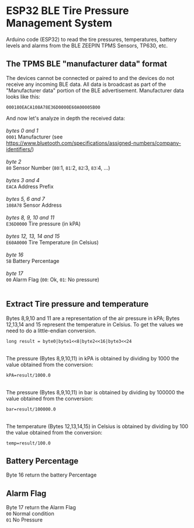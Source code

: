# ESP32 BLE Tire Pressure Management System

Arduino code (ESP32) to read the tire pressures, temperatures, battery levels and alarms from the BLE ZEEPIN TPMS Sensors, TP630, etc.

## The TPMS BLE "manufacturer data" format

The devices cannot be connected or paired to and the devices do not receive any incoming BLE data. All data is broadcast as part of the "Manufacturer data" portion of the BLE advertisement.
Manufacturer data looks like this:

```
000180EACA108A78E36D0000E60A00005B00
```

And now let's analyze in depth the received data:<br><br>
_bytes 0 and 1_<br>
`0001`		Manufacturer (see https://www.bluetooth.com/specifications/assigned-numbers/company-identifiers/)<br><br>
_byte 2_<br>
`80`		Sensor Number (`80`:1, `81`:2, `82`:3, `83`:4, ...)<br><br>
_bytes 3 and 4_<br>
`EACA`		Address Prefix<br><br>
_bytes 5, 6 and 7_<br>
`108A78`	Sensor Address<br><br>
_bytes 8, 9, 10 and 11_<br>
`E36D0000`	Tire pressure (in kPA)<br><br>
_bytes 12, 13, 14 and 15_<br>
`E60A0000`	Tire Temperature (in Celsius)<br><br>
_byte 16_<br>
`5B`		Battery Percentage<br><br>
_byte 17_<br>
`00`		Alarm Flag (`00`: Ok, `01`: No pressure)<br><br>

## Extract Tire pressure and temperature

Bytes 8,9,10 and 11 are a representation of the air pressure in kPA; Bytes 12,13,14 and 15 represent the temperature in Celsius.
To get the values we need to do a little-endian conversion.

```
long result = byte0|byte1<<8|byte2<<16|byte3<<24
```

<br>
The pressure (Bytes 8,9,10,11) in kPA is obtained by dividing by 1000 the value obtained from the conversion:<br>

```
kPA=result/1000.0
```

<br>
The pressure (Bytes 8,9,10,11) in bar is obtained by dividing by 100000 the value obtained from the conversion:<br>

```
bar=result/100000.0
```

<br>
The temperature (Bytes 12,13,14,15) in Celsius is obtained by dividing by 100 the value obtained from the conversion:<br>

```
temp=result/100.0
```

## Battery Percentage

Byte 16 return the battery Percentage

## Alarm Flag

Byte 17 return the Alarm Flag<br>
`00` Normal condition<br>
`01` No Pressure<br>
